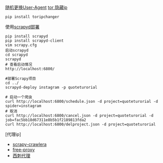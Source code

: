 [随机更换User-Agent](https://github.com/hellysmile/fake-useragent)
[tor 隐藏ip](https://stackoverflow.com/questions/45009940/scrapy-with-privoxy-and-tor-how-to-renew-ip)

    pip install toripchanger

使用[scrapyd部署](https://github.com/scrapy/scrapyd)
    
    pip install scrapyd
    pip install scrapyd-client
    vim scrapy.cfg
    启动scrapyd
    cd scrapyd
    scrapyd
    # 查看启动情况
    http://localhost:6800/
    
    #部署Scrapy项目
    cd ../
    scrapyd-deploy instagram -p quoteturorial
    
    # 启动一个爬虫
    curl http://localhost:6800/schedule.json -d project=quoteturorial -d spider=instagram
    # 取消
    curl http://localhost:6800/cancel.json -d project=quoteturorial -d job=fac5bb18d67311e8b5b1f2189813fda2
    curl http://localhost:6800/delproject.json -d project=quoteturorial
[代理ip]
- [scrapy-crawlera](https://github.com/scrapy-plugins/scrapy-crawlera)
- [free-proxy](https://free-proxy-list.net/)
- [西刺代理](http://www.xicidaili.com/)
